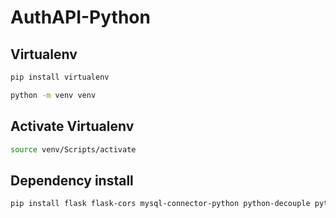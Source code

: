 # AuthAPI-Python

## Virtualenv

```bash
pip install virtualenv
```

```bash
python -m venv venv
```

## Activate Virtualenv

```bash
source venv/Scripts/activate
```

## Dependency install

```bash
pip install flask flask-cors mysql-connector-python python-decouple python-dotenv Flask-JWT-Extended
```